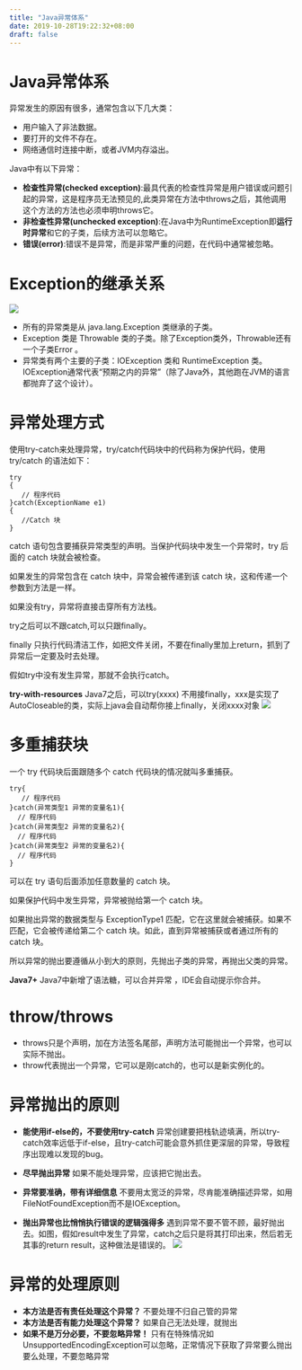 ```yaml
---
title: "Java异常体系"
date: 2019-10-28T19:22:32+08:00
draft: false
---
```

# **Java异常体系**
异常发生的原因有很多，通常包含以下几大类：
- 用户输入了非法数据。
- 要打开的文件不存在。
- 网络通信时连接中断，或者JVM内存溢出。
<!--more-->
Java中有以下异常：
- **检查性异常(checked exception)**:最具代表的检查性异常是用户错误或问题引起的异常，这是程序员无法预见的,此类异常在方法中throws之后，其他调用这个方法的方法也必须申明throws它。
- **非检查性异常(unchecked exception)**:在Java中为RuntimeException即**运行时异常**和它的子类，后续方法可以忽略它。
- **错误(error)**:错误不是异常，而是非常严重的问题，在代码中通常被忽略。
  
# **Exception的继承关系**

![](/image/img4.jpg)

- 所有的异常类是从 java.lang.Exception 类继承的子类。
- Exception 类是 Throwable 类的子类。除了Exception类外，Throwable还有一个子类Error 。
- 异常类有两个主要的子类：IOException 类和 RuntimeException 类。IOException通常代表“预期之内的异常”（除了Java外，其他跑在JVM的语言都抛弃了这个设计）。

# **异常处理方式**
使用try-catch来处理异常，try/catch代码块中的代码称为保护代码，使用 try/catch 的语法如下：

```
try
{
   // 程序代码
}catch(ExceptionName e1)
{
   //Catch 块
}
```
catch 语句包含要捕获异常类型的声明。当保护代码块中发生一个异常时，try 后面的 catch 块就会被检查。

如果发生的异常包含在 catch 块中，异常会被传递到该 catch 块，这和传递一个参数到方法是一样。

如果没有try，异常将直接击穿所有方法栈。

try之后可以不跟catch,可以只跟finally。

finally 只执行代码清洁工作，如把文件关闭，不要在finally里加上return，抓到了异常后一定要及时去处理。

假如try中没有发生异常，那就不会执行catch。

**try-with-resources** Java7之后，可以try(xxxx)  不用接finally，xxx是实现了AutoCloseable的类，实际上java会自动帮你接上finally，关闭xxxx对象
![](/image/img5.png)

# **多重捕获块**
一个 try 代码块后面跟随多个 catch 代码块的情况就叫多重捕获。

```
try{
   // 程序代码
}catch(异常类型1 异常的变量名1){
  // 程序代码
}catch(异常类型2 异常的变量名2){
  // 程序代码
}catch(异常类型2 异常的变量名2){
  // 程序代码
}
```
可以在 try 语句后面添加任意数量的 catch 块。

如果保护代码中发生异常，异常被抛给第一个 catch 块。

如果抛出异常的数据类型与 ExceptionType1 匹配，它在这里就会被捕获。如果不匹配，它会被传递给第二个 catch 块。如此，直到异常被捕获或者通过所有的 catch 块。

所以异常的抛出要遵循从小到大的原则，先抛出子类的异常，再抛出父类的异常。

**Java7+** Java7中新增了语法糖，可以合并异常 ，IDE会自动提示你合并。

# **throw/throws**
- throws只是个声明，加在方法签名尾部，声明方法可能抛出一个异常，也可以实际不抛出。
- throw代表抛出一个异常，它可以是刚catch的，也可以是新实例化的。

# **异常抛出的原则**
- **能使用if-else的，不要使用try-catch**
异常创建要把栈轨迹填满，所以try-catch效率远低于if-else，且try-catch可能会意外抓住更深层的异常，导致程序出现难以发现的bug。

- **尽早抛出异常** 如果不能处理异常，应该把它抛出去。
- **异常要准确，带有详细信息**  不要用太宽泛的异常，尽肯能准确描述异常，如用FileNotFoundException而不是IOException。
- **抛出异常也比悄悄执行错误的逻辑强得多** 遇到异常不要不管不顾，最好抛出去。如图，假如result中发生了异常，catch之后只是将其打印出来，然后若无其事的return result，这种做法是错误的。
![](/image/img6.png)

# **异常的处理原则**
- **本方法是否有责任处理这个异常？**   不要处理不归自己管的异常
- **本方法是否有能力处理这个异常？**   如果自己无法处理，就抛出
- **如果不是万分必要，不要忽略异常！**     只有在特殊情况如UnsupportedEncodingException可以忽略，正常情况下获取了异常要么抛出要么处理，不要忽略异常